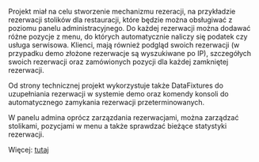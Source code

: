 Projekt miał na celu stworzenie mechanizmu rezeracji, na przykładzie rezerwacji stolików dla restauracji, które będzie można obsługiwać z poziomu panelu administracyjnego. Do każdej rezerwacji można dodawać różne pozycje z menu, do których automatycznie naliczy się podatek czy usługa serwisowa. Klienci, mają również podgląd swoich rezerwacji (w przypadku demo złożone rezerwacje są wyszukiwane po IP), szczegółych swoich rezerwacji oraz zamówionych pozycji dla każdej zamkniętej rezerwacji.

Od strony technicznej projekt wykorzystuje także DataFixtures do uzupełniania rezerwacji w systemie demo oraz komendy konsoli do automatycznego zamykania rezerwacji przeterminowanych.

W panelu admina oprócz zarzązdania rezerwacjami, można zarządzać stolikami, pozycjami w menu a także sprawdzać bieżące statystyki rezerwacji.

Więcej: [tutaj](https://kamilborek.pl/project/system-rezerwacji)
